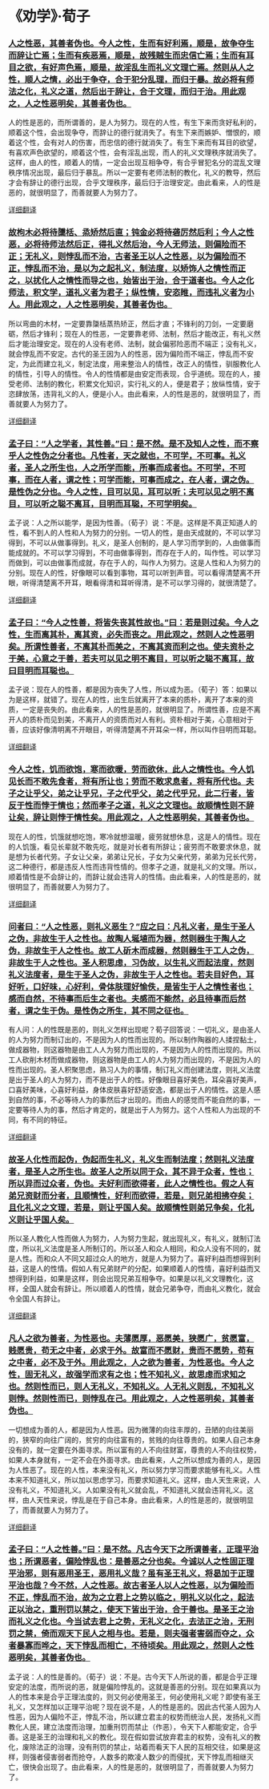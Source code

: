 # 《劝学》·荀子

### [人之性恶，其善者伪也。今人之性，生而有好利焉，顺是，故争夺生而辞让亡焉；生而有疾恶焉，顺是，故残贼生而忠信亡焉；生而有耳目之欲，有好声色焉，顺是，故淫乱生而礼义文理亡焉。然则从人之性，顺人之情，必出于争夺，合于犯分乱理，而归于暴。故必将有师法之化，礼义之道，然后出于辞让，合于文理，而归于治。用此观之，人之性恶明矣，其善者伪也。](http://xunzi.5000yan.com/xinge/106.html)

人的性是恶的，而所谓善的，是人为努力。现在的人性，有生下来而贪好私利的，顺着这个性，会出现争夺，而辞让的德行就消失了。有生下来而嫉妒、憎恨的，顺着这个性，会有对人的伤害，而忠信的德行就消失了。有生下来而有耳目的欲望，有喜欢声色欲望的，顺着这个性，会有淫乱出现，而人的礼义文理秩序就消失了。这样，由人的性，顺着人的情，一定会出现互相争夺，有合乎冒犯名分的混乱文理秩序情况出现，最后归于暴乱。所以一定要有老师法制的教化，礼义的教导，然后才会有辞让的德行出现，合乎文理秩序，最后归于治理安定。由此看来，人的性是恶的，就很明显了，而善就要人为努力了。

[详细翻译](http://xunzi.5000yan.com/xinge/106.html)

### [故枸木必将待櫽栝、烝矫然后直；钝金必将待砻厉然后利；今人之性恶，必将待师法然后正，得礼义然后治，今人无师法，则偏险而不正；无礼义，则悖乱而不治，古者圣王以人之性恶，以为偏险而不正，悖乱而不治，是以为之起礼义，制法度，以矫饰人之情性而正之，以扰化人之情性而导之也，始皆出于治，合于道者也。今人之化师法，积文学，道礼义者为君子；纵性情，安恣睢，而违礼义者为小人。用此观之，人之性恶明矣，其善者伪也。](http://xunzi.5000yan.com/xinge/107.html)

所以弯曲的木材，一定要靠櫽栝蒸热矫正，然后才直；不锋利的刀剑，一定要磨砺，然后才锋利；现在人的性恶，一定要靠老师、法制，然后才能改正，有礼义然后才能治理安定。现在的人没有老师、法制，就会偏邪险恶而不端正；没有礼义，就会悖乱而不安定。古代的圣王因为人的性恶，因为偏险而不端正，悖乱而不安定，为此而建立礼义，制定法度，用来整治人的情性，改正人的情性，驯服教化人的情性，引导人的情性。令人的性情都是由安定而表现，合乎道统。现在的人，接受老师、法制的教化，积累文化知识，实行礼义的人，便是君子；放纵性情，安于恣肆放荡，违背礼义的人，便是小人。由此看来，人的性是恶的，就很明显了，而善就要人为努力了。

[详细翻译](http://xunzi.5000yan.com/xinge/107.html)

### [孟子曰：“人之学者，其性善。”曰：是不然。是不及知人之性，而不察乎人之性伪之分者也。凡性者，天之就也，不可学，不可事。礼义者，圣人之所生也，人之所学而能，所事而成者也。不可学，不可事，而在人者，谓之性；可学而能，可事而成之，在人者，谓之伪。是性伪之分也。今人之性，目可以见，耳可以听；夫可以见之明不离目，可以听之聪不离耳，目明而耳聪，不可学明矣。](http://xunzi.5000yan.com/xinge/108.html)

孟子说：人之所以能学，是因为性善。（荀子）说：不是。这样是不真正知道人的性，看不到人的人性和人为努力的分别。一切人的性，是由天成就的，不可以学习得到，不可以从做事得到。礼义，是圣人创制的，是人学习而学到的，人由做事而能成就的。不可以学习得到，不可由做事得到，而存在于人的，叫作性。可以学习而做到，可以由做事而成就，存在于人的，叫作人为努力。这是人性和人为努力的分别。现在人的性，好像眼可以看到事物，耳可以听到声音。可以看得清楚离不开眼，听得清楚离不开耳，眼看得清和耳听得清，是不可以学习得的，就很清楚了。

[详细翻译](http://xunzi.5000yan.com/xinge/108.html)

### [孟子曰：“今人之性善，将皆失丧其性故也。”曰：若是则过矣。今人之性，生而离其朴，离其资，必失而丧之。用此观之，然则人之性恶明矣。所谓性善者，不离其朴而美之，不离其资而利之也。使夫资朴之于美，心意之于善，若夫可以见之明不离目，可以听之聪不离耳，故曰目明而耳聪也。](http://xunzi.5000yan.com/xinge/109.html)

孟子说：现在人的性善，都是因为丧失了人性，所以成为恶。（荀子）答：如果以为是这样，就错了。现在人的性，出生后就离开了本来的质朴，离开了本来的资质，一定是丧失的。由此看来，人的性是恶的，就很明显了。所谓性善，应是不离开人的质朴而见到美，不离开人的资质而对人有利。资朴相对于美，心意相对于善，应该好像清明离不开眼目，听得清楚离不开耳朵一样，所以叫作目明而耳聪。

[详细翻译](http://xunzi.5000yan.com/xinge/109.html)

### [今人之性，饥而欲饱，寒而欲暖，劳而欲休，此人之情性也。今人饥见长而不敢先食者，将有所让也；劳而不敢求息者，将有所代也。夫子之让乎父，弟之让乎兄，子之代乎父，弟之代乎兄，此二行者，皆反于性而悖于情也；然而孝子之道，礼义之文理也。故顺情性则不辞让矣，辞让则悖于情性矣。用此观之，人之性恶明矣，其善者伪也。](http://xunzi.5000yan.com/xinge/110.html)

现在人的性，饥饿就想吃饱，寒冷就想温暖，疲劳就想休息，这是人的情性。现在的人饥饿，看见长辈就不敢先吃，就是对长者有所辞让；疲劳而不敢要求休息，就是想为长者代劳。子女让父亲，弟弟让兄长，子女为父亲代劳，弟弟为兄长代劳，这二种德行，都是违反人性而违背性情的。但孝子之道，就是礼义的文理。所以，顺着情性是不会辞让的，而辞让就会违背人的性情。由此看来，人的性是恶的，就很明显了，而善就要人为努力了。

[详细翻译](http://xunzi.5000yan.com/xinge/110.html)

### [问者曰：“人之性恶，则礼义恶生？”应之曰：凡礼义者，是生于圣人之伪，非故生于人之性也。故陶人埏埴而为器，然则器生于陶人之伪，非故生于人之性也。故工人斫木而成器，然则器生于工人之伪，非故生于人之性也。圣人积思虑，习伪故，以生礼义而起法度，然则礼义法度者，是生于圣人之伪，非故生于人之性也。若夫目好色，耳好听，口好味，心好利，骨体肤理好愉佚，是皆生于人之情性者也；感而自然，不待事而后生之者也。夫感而不能然，必且待事而后然者，谓之生于伪。是性伪之所生，其不同之征也。](http://xunzi.5000yan.com/xinge/111.html)

有人问：人的性既是恶的，则礼义怎样出现呢？荀子回答说：一切礼义，是由圣人的人为努力而制订出的，不是因为人的性而出现的。所以制作陶器的人揉捏黏土，做成器物，则这器物是由工人人为努力而出现的，不是因为人的性而出现的。所以工人砍削木材而做成器物，则这器物是由工人的人为努力而出现的，不是因为人的性而出现的。圣人积聚思虑，熟习人为的事情，制订礼义而创建法度，则礼义法度是出于圣人的人为努力，而不是出于人的性。好像眼目喜好美色，耳朵喜好美声，口喜好美味，心喜好利益，身体皮肤喜好舒适安逸，都是出于人的情性。这是人感到自然的事，不必等待人为的事然后才出现的。而由人的感觉而不能自然的事，一定要等待人为的事，然后才肯定的，就是出于人为努力。这个人性和人为出现的不同，有不同的特征。

[详细翻译](http://xunzi.5000yan.com/xinge/111.html)

### [故圣人化性而起伪，伪起而生礼义，礼义生而制法度；然则礼义法度者，是圣人之所生也。故圣人之所以同于众，其不异于众者，性也；所以异而过众者，伪也。夫好利而欲得者，此人之情性也。假之人有弟兄资财而分者，且顺情性，好利而欲得，若是，则兄弟相拂夺矣；且化礼义之文理，若是，则让乎国人矣。故顺情性则弟兄争矣，化礼义则让乎国人矣。](http://xunzi.5000yan.com/xinge/112.html)

所以圣人教化人性而做人为努力，人为努力生起，就出现礼义，有礼义，就制订法度，所以礼义法度是圣人所制订的。所以圣人和众人相同，和众人没有不同的，就是人性。而和众人不同又超过众人的地方，就是人为努力了。喜好利益而想得到利益，这是人的性情。假如人有兄弟财产的分配，如果顺着人的性情，喜好利益而又想得到利益，如果是这样，则会出现兄弟互相争夺。如果是以礼义文理教化，这样，全国人就会有辞让。所以顺着人的性情，就会兄弟争夺，而由礼义教化，就会令全国人有辞让。

[详细翻译](http://xunzi.5000yan.com/xinge/112.html)

### [凡人之欲为善者，为性恶也。夫薄愿厚，恶愿美，狭愿广，贫愿富，贱愿贵，苟无之中者，必求于外。故富而不愿财，贵而不愿势，苟有之中者，必不及于外。用此观之，人之欲为善者，为性恶也。今人之性，固无礼义，故强学而求有之也；性不知礼义，故思虑而求知之也。然则性而已，则人无礼义，不知礼义。人无礼义则乱，不知礼义则悖。然则性而已，则悖乱在己。用此观之，人之性恶明矣，其善者伪也。](http://xunzi.5000yan.com/xinge/113.html)

一切想成为善的人，都是因为人性恶。因为微薄的向往丰厚的，丑陋的向往美丽的，狭窄的向往广阔的，贫穷的向往富有的，贫贱的向往尊贵的。如果人自己本身没有的，就一定要在外面寻求。所以富有的人不向往财富，尊贵的人不向往权势，如果人本身就有，一定不会在外面寻求。由此看来，人之所以想成为善的人，是因为人性恶了。现在的人性，本来没有礼义，所以努力学习而要求能够有礼义。人性本来不知道礼义，所以加以思虑学习，而要求知道礼义。这样，由人天生来说，人没有礼义，不知道礼义。人如果没有礼义就会乱，不知道礼义就会违背礼义。这样，由人天性来说，悖乱是在于自己本身。由此看来，人的性是恶的，就很明显了，而善就要人为努力了。

[详细翻译](http://xunzi.5000yan.com/xinge/113.html)

### [孟子曰：“人之性善。”曰：是不然。凡古今天下之所谓善者，正理平治也；所谓恶者，偏险悖乱也：是善恶之分也矣。今诚以人之性固正理平治邪，则有恶用圣王，恶用礼义哉？虽有圣王礼义，将曷加于正理平治也哉？今不然，人之性恶。故古者圣人以人之性恶，以为偏险而不正，悖乱而不治，故为之立君上之势以临之，明礼义以化之，起法正以治之，重刑罚以禁之，使天下皆出于治，合于善也。是圣王之治而礼义之化也。今当试去君上之势，无礼义之化，去法正之治，无刑罚之禁，倚而观天下民人之相与也。若是，则夫强者害弱而夺之，众者暴寡而哗之，天下悖乱而相亡，不待顷矣。用此观之，然则人之性恶明矣，其善者伪也。](http://xunzi.5000yan.com/xinge/114.html)

孟子说：人的性是善的。（荀子）说：不是。古今天下人所说的善，都是合乎正理安定的法度，而所说的恶，就是偏险悖乱的。这就是善恶的分别。现在如果真以为人的性本来是合乎正理法度的，则又何必使用圣王，何必使用礼义呢？即使有圣王礼义，又怎样加以正理平治呢？现在说不是，人的性是恶的。因此古代圣人因为人性恶，因为人偏险不正，悖乱不治，所以建立君主的权势而统治人民，发扬礼义而教化人民，建立法度而治理，加重刑罚而禁止（作恶），令天下人都能安定，合乎善。这是圣王的治理和礼义的教化。现在假如尝试放弃君主的权势，没有礼义的教化，废除法正的治理，没有刑罚的禁止，站着而看天下人民的互相交往，如果是这样，则强者侵害弱者而抢夺，人数多的欺凌人数少的而侵扰，天下悖乱而相继灭亡，很快会出现了。由此看来，人的性是恶的，就很明显了，而善就要人为努力了。







